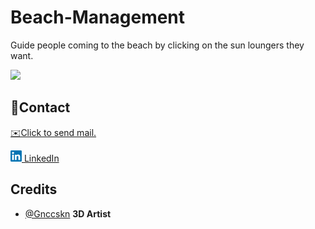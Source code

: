 # Beach-Management
Guide people coming to the beach by clicking on the sun loungers they want.

<img src="https://github.com/tarikbyzt/Fat-To-Fart/blob/main/Fat-To-Fart/Photos/Fat-To-Fart.gif" width="250">



<h2>🤙Contact</h2>
<a href="mailto:2002167tarik@gmail.com" target="_blank">✉️Click to send mail.</a>

<a href="https://www.linkedin.com/in/tar%C4%B1k-bayaz%C4%B1t-b09219162/" target="_blank"><img src="https://github.com/tarikbyzt/Dress-Up-Rush/blob/main/DressRunner-main/Assets/Photos/linkedin.png" width="18"> LinkedIn</a>

<h2>Credits</h2>
<ul dir="auto"><li><a href="https://github.com/Gnccskn" target="_blank">@Gnccskn</a> <b> 3D Artist </b></li></ul>
